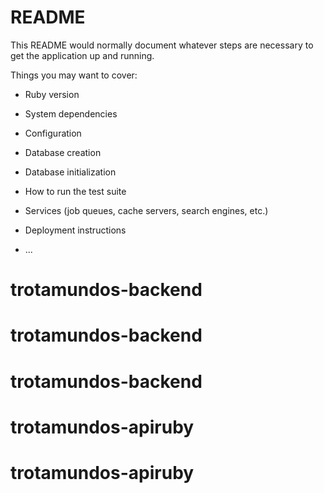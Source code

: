# README

This README would normally document whatever steps are necessary to get the
application up and running.

Things you may want to cover:

* Ruby version

* System dependencies

* Configuration

* Database creation

* Database initialization

* How to run the test suite

* Services (job queues, cache servers, search engines, etc.)

* Deployment instructions

* ...
# trotamundos-backend
# trotamundos-backend
# trotamundos-backend
# trotamundos-apiruby
# trotamundos-apiruby
